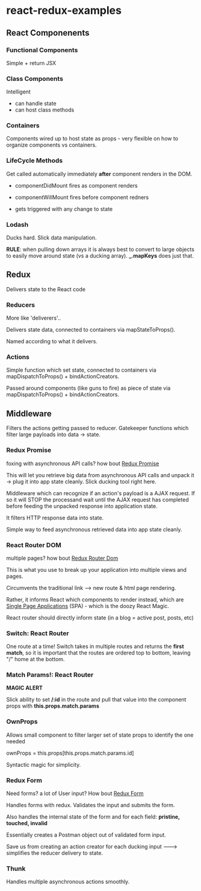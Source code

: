 # react-redux-examples

## React Componenents

### Functional Components

Simple + return JSX

### Class Components

Intelligent

- can handle state
- can host class methods

### Containers

Components wired up to host state as props - very flexible on how to organize components vs containers.

### LifeCycle Methods

Get called automatically immediately **after** component renders in the DOM.

- componentDidMount fires as component renders

- componentWillMount fires before component redners

- gets triggered with any change to state

### Lodash

Ducks hard. Slick data manipulation.

**RULE**: when pulling down arrays it is always best to convert to large objects to easily move around state (vs a ducking array). **\_.mapKeys** does just that.

## Redux

Delivers state to the React code

### Reducers

More like 'deliverers'..

Delivers state data, connected to containers via mapStateToProps().

Named according to what it delivers.

### Actions

Simple function which set state, connected to containers via mapDispatchToProps() + bindActionCreators.

Passed around components (like guns to fire) as piece of state via mapDispatchToProps() + bindActionCreators.

## Middleware

Filters the actions getting passed to reducer. Gatekeeper functions which filter large payloads into data -> state.

### Redux Promise

foxing with asynchronous API calls? how bout [Redux Promise](https://www.npmjs.com/package/redux-promise)

This will let you retrieve big data from asynchronous API calls and unpack it -> plug it into app state cleanly. Slick ducking tool right here.

Middleware which can recognize if an action's payload is a AJAX request. If so it will STOP the processand wait until the AJAX request has completed before feeding the unpacked response into application state.

It filters HTTP response data into state.

Simple way to feed asynchronous retrieved data into app state cleanly.

### React Router DOM

multiple pages? how bout [Redux Router Dom](https://www.npmjs.com/package/react-router-dom#installation)

This is what you use to break up your application into multiple views and pages.

Circumvents the traditional link --> new route & html page rendering.

Rather, it informs React which components to render instead, which are [Single Page Applications](https://en.wikipedia.org/wiki/Single-page_application) (SPA) - which is the doozy React Magic.

React router should directly inform state (in a blog = active post, posts, etc)

### Switch: React Router

One route at a time! Switch takes in multiple routes and returns the **first match**, so it is important that the routes are ordered top to bottom, leaving "/" home at the bottom.

### Match Params!: React Router

**MAGIC ALERT**

Slick ability to set **/:id** in the route and pull that value into the component props with **this.props.match.params**

### OwnProps

Allows small component to filter larger set of state props to identify the one needed

ownProps = this.props[this.props.match.params.id]

Syntactic magic for simplicity.

### Redux Form

Need forms? a lot of User input? How bout [Redux Form](https://redux-form.com/7.4.2/)

Handles forms with redux. Validates the input and submits the form.

Also handles the internal state of the form and for each field: **pristine, touched, invalid**

Essentially creates a Postman object out of validated form input.

Save us from creating an action creator for each ducking input ---> simplifies the reducer delivery to state.

### Thunk

Handles multiple asynchronous actions smoothly.

